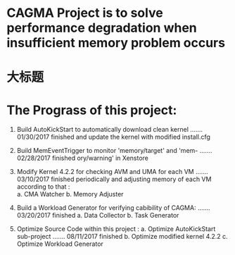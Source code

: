 # CAGMA Project is to solve performance degradation when insufficient memory problem occurs

大标题
====

# The Prograss of this project: 
1. Build AutoKickStart to automatically download clean kernel 		....... 01/30/2017 finished
   and update the kernel with modified install.cfg 			
2. Build MemEventTrigger to monitor 'memory/target' and 'mem-		....... 02/28/2017 finished
   ory/warning' in Xenstore						

3. Modify Kernel 4.2.2 for checking AVM and UMA for each VM 		....... 03/10/2017 finished
   periodically and adjusting memory of each VM according to 
   that :						
	a. CMA Watcher
	b. Memory Adjuster		
 
3. Build a Workload Generator for verifying cabibility of CAGMA:	....... 03/20/2017 finished
	a. Data Collector
	b. Task Generator

4. Optimize Source Code within this project :
	a. Optimize AutoKickStart sub-project 				....... 08/11/2017 finished
	b. Optimize modified kernel 4.2.2
	c. Optimize Workload Generator
